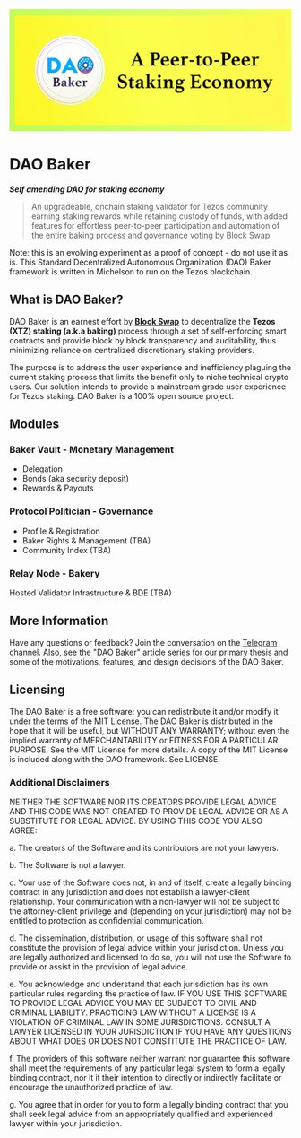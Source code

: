![](images/Github%20banner.png)

# DAO Baker

**_Self amending DAO for staking economy_**
> An upgradeable, onchain staking validator for Tezos community earning staking rewards while retaining custody of funds, with added features for effortless peer-to-peer participation and automation of the entire baking process and governance voting by Block Swap.

Note: this is an evolving experiment  as a proof of concept - do not use it as is.
This Standard Decentralized Autonomous Organization (DAO) Baker framework is written in Michelson to run on the Tezos blockchain.

## What is DAO Baker?

DAO Baker is an earnest effort by **[Block Swap](https://blockswap.xyz)** to decentralize the **Tezos (XTZ) staking (a.k.a baking)** process through a set of self-enforcing smart contracts and provide block by block transparency and auditability, thus minimizing reliance on centralized discretionary staking providers.

The purpose is to address the user experience and inefficiency plaguing the current staking process that limits the benefit only to niche technical crypto users. Our solution intends to provide a mainstream grade user experience for Tezos staking.
DAO Baker is a 100% open source project.

## Modules

### Baker Vault - Monetary Management
- Delegation
- Bonds (aka security deposit)
- Rewards & Payouts

### Protocol Politician  - Governance 
- Profile & Registration
- Baker Rights & Management (TBA) 
- Community Index (TBA)

### Relay Node - Bakery
Hosted Validator Infrastructure & BDE (TBA)

## More Information

Have any questions or feedback? Join the conversation on the [Telegram channel](https://t.me/daobaker/). Also, see the "DAO Baker" [article series](https://medium.com/@blockswap_hq/) for our primary thesis and some of the motivations, features, and design decisions of the DAO Baker.


## Licensing

The DAO Baker is a free software: you can redistribute it and/or modify it under the terms of the MIT License.
The DAO Baker is distributed in the hope that it will be useful, but WITHOUT ANY WARRANTY; without even the implied warranty of MERCHANTABILITY or FITNESS FOR A PARTICULAR PURPOSE. See the MIT License for more details.
A copy of the MIT License is included along with the DAO framework. See LICENSE.

### Additional Disclaimers

NEITHER THE SOFTWARE NOR ITS CREATORS PROVIDE LEGAL ADVICE AND THIS CODE WAS NOT CREATED TO PROVIDE LEGAL ADVICE OR AS A SUBSTITUTE FOR LEGAL ADVICE. BY USING THIS CODE YOU ALSO AGREE:

a. The creators of the Software and its contributors are not your lawyers.

b. The Software is not a lawyer.

c. Your use of the Software does not, in and of itself, create a legally binding contract in any jurisdiction and does not establish a lawyer-client relationship. Your communication with a non-lawyer will not be subject to the attorney-client privilege and (depending on your jurisdiction) may not be entitled to protection as confidential communication.

d. The dissemination, distribution, or usage of this software shall not constitute the provision of legal advice within your jurisdiction. Unless you are legally authorized and licensed to do so, you will not use the Software to provide or assist in the provision of legal advice.

e. You acknowledge and understand that each jurisdiction has its own particular rules regarding the practice of law. IF YOU USE THIS SOFTWARE TO PROVIDE LEGAL ADVICE YOU MAY BE SUBJECT TO CIVIL AND CRIMINAL LIABILITY. PRACTICING LAW WITHOUT A LICENSE IS A VIOLATION OF CRIMINAL LAW IN SOME JURISDICTIONS. CONSULT A LAWYER LICENSED IN YOUR JURISDICTION IF YOU HAVE ANY QUESTIONS ABOUT WHAT DOES OR DOES NOT CONSTITUTE THE PRACTICE OF LAW.

f. The providers of this software neither warrant nor guarantee this software shall meet the requirements of any particular legal system to form a legally binding contract, nor it it their intention to directly or indirectly facilitate or encourage the unauthorized practice of law.

g. You agree that in order for you to form a legally binding contract that you shall seek legal advice from an appropriately qualified and experienced lawyer within your jurisdiction.
